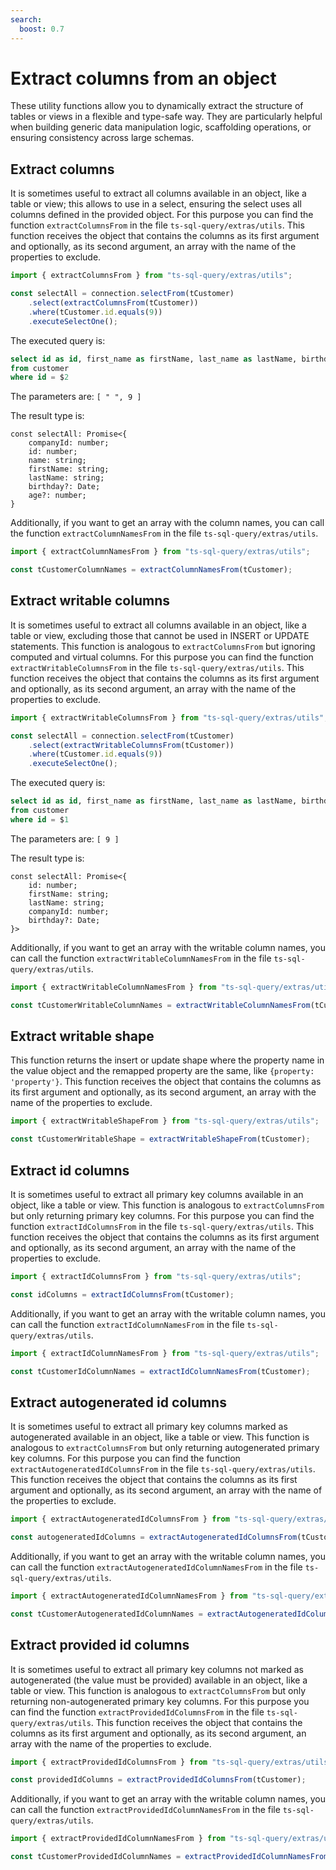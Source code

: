 ```yaml
---
search:
  boost: 0.7
---
```

# Extract columns from an object

These utility functions allow you to dynamically extract the structure of tables or views in a flexible and type-safe way. They are particularly helpful when building generic data manipulation logic, scaffolding operations, or ensuring consistency across large schemas.

## Extract columns

It is sometimes useful to extract all columns available in an object, like a table or view; this allows to use in a select, ensuring the select uses all columns defined in the provided object. For this purpose you can find the function `extractColumnsFrom` in the file `ts-sql-query/extras/utils`. This function receives the object that contains the columns as its first argument and optionally, as its second argument, an array with the name of the properties to exclude.

```ts
import { extractColumnsFrom } from "ts-sql-query/extras/utils";

const selectAll = connection.selectFrom(tCustomer)
    .select(extractColumnsFrom(tCustomer))
    .where(tCustomer.id.equals(9))
    .executeSelectOne();
```

The executed query is:
```sql
select id as id, first_name as firstName, last_name as lastName, birthday as birthday, company_id as companyId, first_name || $1 || last_name as name, calculateAge(birthday) as age 
from customer 
where id = $2
```

The parameters are: `[ " ", 9 ]`

The result type is:
```tsx
const selectAll: Promise<{
    companyId: number;
    id: number;
    name: string;
    firstName: string;
    lastName: string;
    birthday?: Date;
    age?: number;
}
```

Additionally, if you want to get an array with the column names, you can call the function `extractColumnNamesFrom` in the file `ts-sql-query/extras/utils`.

```ts
import { extractColumnNamesFrom } from "ts-sql-query/extras/utils";

const tCustomerColumnNames = extractColumnNamesFrom(tCustomer);
```

## Extract writable columns

It is sometimes useful to extract all columns available in an object, like a table or view, excluding those that cannot be used in INSERT or UPDATE statements. This function is analogous to `extractColumnsFrom` but ignoring computed and virtual columns. For this purpose you can find the function `extractWritableColumnsFrom` in the file `ts-sql-query/extras/utils`. This function receives the object that contains the columns as its first argument and optionally, as its second argument, an array with the name of the properties to exclude.

```ts
import { extractWritableColumnsFrom } from "ts-sql-query/extras/utils";

const selectAll = connection.selectFrom(tCustomer)
    .select(extractWritableColumnsFrom(tCustomer))
    .where(tCustomer.id.equals(9))
    .executeSelectOne();
```

The executed query is:
```sql
select id as id, first_name as firstName, last_name as lastName, birthday as birthday, company_id as companyId 
from customer 
where id = $1
```

The parameters are: `[ 9 ]`

The result type is:
```tsx
const selectAll: Promise<{
    id: number;
    firstName: string;
    lastName: string;
    companyId: number;
    birthday?: Date;
}>
```

Additionally, if you want to get an array with the writable column names, you can call the function `extractWritableColumnNamesFrom` in the file `ts-sql-query/extras/utils`.

```ts
import { extractWritableColumnNamesFrom } from "ts-sql-query/extras/utils";

const tCustomerWritableColumnNames = extractWritableColumnNamesFrom(tCustomer);
```

## Extract writable shape

This function returns the insert or update shape where the property name in the value object and the remapped property are the same, like `{property: 'property'}`. This function receives the object that contains the columns as its first argument and optionally, as its second argument, an array with the name of the properties to exclude.

```ts
import { extractWritableShapeFrom } from "ts-sql-query/extras/utils";

const tCustomerWritableShape = extractWritableShapeFrom(tCustomer);
```

## Extract id columns

It is sometimes useful to extract all primary key columns available in an object, like a table or view. This function is analogous to `extractColumnsFrom` but only returning primary key columns. For this purpose you can find the function `extractIdColumnsFrom` in the file `ts-sql-query/extras/utils`. This function receives the object that contains the columns as its first argument and optionally, as its second argument, an array with the name of the properties to exclude.

```ts
import { extractIdColumnsFrom } from "ts-sql-query/extras/utils";

const idColumns = extractIdColumnsFrom(tCustomer);
```

Additionally, if you want to get an array with the writable column names, you can call the function `extractIdColumnNamesFrom` in the file `ts-sql-query/extras/utils`.

```ts
import { extractIdColumnNamesFrom } from "ts-sql-query/extras/utils";

const tCustomerIdColumnNames = extractIdColumnNamesFrom(tCustomer);
```

## Extract autogenerated id columns

It is sometimes useful to extract all primary key columns marked as autogenerated available in an object, like a table or view. This function is analogous to `extractColumnsFrom` but only returning autogenerated primary key columns. For this purpose you can find the function `extractAutogeneratedIdColumnsFrom` in the file `ts-sql-query/extras/utils`. This function receives the object that contains the columns as its first argument and optionally, as its second argument, an array with the name of the properties to exclude.

```ts
import { extractAutogeneratedIdColumnsFrom } from "ts-sql-query/extras/utils";

const autogeneratedIdColumns = extractAutogeneratedIdColumnsFrom(tCustomer);
```

Additionally, if you want to get an array with the writable column names, you can call the function `extractAutogeneratedIdColumnNamesFrom` in the file `ts-sql-query/extras/utils`.

```ts
import { extractAutogeneratedIdColumnNamesFrom } from "ts-sql-query/extras/utils";

const tCustomerAutogeneratedIdColumnNames = extractAutogeneratedIdColumnNamesFrom(tCustomer);
```

## Extract provided id columns

It is sometimes useful to extract all primary key columns not marked as autogenerated (the value must be provided) available in an object, like a table or view. This function is analogous to `extractColumnsFrom` but only returning non-autogenerated primary key columns. For this purpose you can find the function `extractProvidedIdColumnsFrom` in the file `ts-sql-query/extras/utils`. This function receives the object that contains the columns as its first argument and optionally, as its second argument, an array with the name of the properties to exclude.

```ts
import { extractProvidedIdColumnsFrom } from "ts-sql-query/extras/utils";

const providedIdColumns = extractProvidedIdColumnsFrom(tCustomer);
```

Additionally, if you want to get an array with the writable column names, you can call the function `extractProvidedIdColumnNamesFrom` in the file `ts-sql-query/extras/utils`.

```ts
import { extractProvidedIdColumnNamesFrom } from "ts-sql-query/extras/utils";

const tCustomerProvidedIdColumnNames = extractProvidedIdColumnNamesFrom(tCustomer);
```
